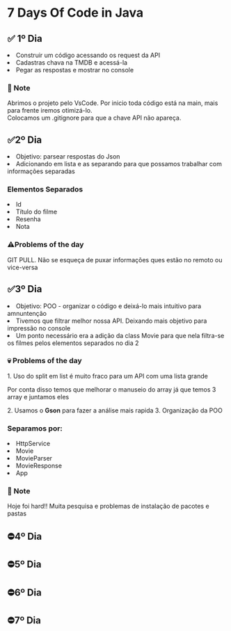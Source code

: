 ﻿# 7 Days Of Code in Java
<h2> ✅ 1º Dia</h2>
<li>Construir um código acessando os request da API</li>
<li>Cadastras chava na TMDB e acessá-la</li>
<li>Pegar as respostas e mostrar no console</li>
<h3>📌 Note</h3>
Abrimos o projeto pelo VsCode. Por inicio toda código está na main, mais para frente iremos otimizá-lo.</br>
Colocamos um .gitignore para que a chave API não apareça.

<h2>✅2º Dia</h2>
<li>Objetivo: parsear respostas do Json</li>
<li>Adicionando em lista e as separando para que possamos trabalhar com informações separadas</li>
<h3>Elementos Separados</h3>
<li>Id</li>
<li>Título do filme</li>
<li>Resenha</li>
<li>Nota</li>
<h3>⚠️Problems of the day</h3>
GIT PULL. Não se esqueça de puxar informações ques estão no remoto ou vice-versa


<h2>✅3º Dia</h2>
<li>Objetivo: POO - organizar o código e deixá-lo mais intuitivo para amnuntenção</li>
<li>Tivemos que filtrar melhor nossa API. Deixando mais objetivo para impressão no console</li>
<li>Um ponto necessário era a adição da class Movie para que nela filtra-se os filmes pelos elementos separados no dia 2</li>

<h3>💀 Problems of the day</h3>
1. Uso do split em list é muito fraco para um API com uma lista grande
<p> Por conta disso temos que melhorar o manuseio do array já que temos 3 array e juntamos eles</p>
2. Usamos o <strong>Gson</strong> para fazer a análise mais rapida
3. Organização da POO
<h3>Separamos por:</h3>
<li>HttpService</li>
<li>Movie</li>
<li>MovieParser</li>
<li>MovieResponse</li>
<li>App</li>

<h3>📌 Note</h3>
<p>Hoje foi hard!! Muita pesquisa e problemas de instalação de pacotes e pastas</p>

<h2>⛔4º Dia</h2>
<h2>⛔5º Dia</h2>
<h2>⛔6º Dia</h2>
<h2>⛔7º Dia</h2>
